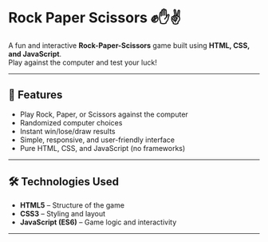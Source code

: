 # Rock Paper Scissors ✊✋✌️

A fun and interactive **Rock-Paper-Scissors** game built using **HTML, CSS, and JavaScript**.  
Play against the computer and test your luck!

---

## 🎯 Features
- Play Rock, Paper, or Scissors against the computer
- Randomized computer choices
- Instant win/lose/draw results
- Simple, responsive, and user-friendly interface
- Pure HTML, CSS, and JavaScript (no frameworks)

---

## 🛠️ Technologies Used
- **HTML5** – Structure of the game  
- **CSS3** – Styling and layout  
- **JavaScript (ES6)** – Game logic and interactivity  

---

